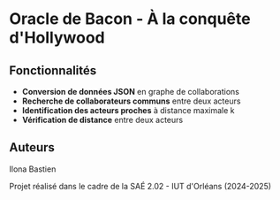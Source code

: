 # Oracle de Bacon - À la conquête d'Hollywood

## Fonctionnalités

- **Conversion de données JSON** en graphe de collaborations
- **Recherche de collaborateurs communs** entre deux acteurs
- **Identification des acteurs proches** à distance maximale k
- **Vérification de distance** entre deux acteurs


## Auteurs

Ilona
Bastien

Projet réalisé dans le cadre de la SAÉ 2.02 - IUT d'Orléans (2024-2025)
